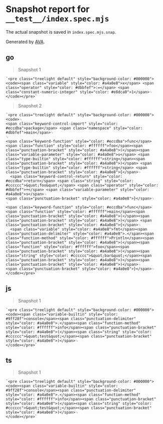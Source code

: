 # Snapshot report for `__test__/index.spec.mjs`

The actual snapshot is saved in `index.spec.mjs.snap`.

Generated by [AVA](https://avajs.dev).

## go

> Snapshot 1

    `<pre class="treelight default" style="background-color: #000000"><code><span class="variable" style="color: #a4a0e8">x</span> <span class="operator" style="color: #dbbfef">:=</span> <span class="constant-numeric-integer" style="color: #e8dca0">1</span>␊
    </code></pre>`

> Snapshot 2

    `<pre class="treelight default" style="background-color: #000000"><code>␊
    <span class="keyword-control-import" style="color: #eccdba">package</span> <span class="namespace" style="color: #dbbfef">main</span>␊
    ␊
    <span class="keyword-function" style="color: #eccdba">func</span> <span class="function" style="color: #ffffff">foo</span><span class="punctuation-bracket" style="color: #a4a0e8">(</span><span class="variable-parameter" style="color: #a4a0e8">s</span> <span class="type-builtin" style="color: #ffffff">string</span><span class="punctuation-bracket" style="color: #a4a0e8">)</span> <span class="type-builtin" style="color: #ffffff">string</span> <span class="punctuation-bracket" style="color: #a4a0e8">{</span>␊
      <span class="keyword-control-return" style="color: #eccdba">return</span> <span class="string" style="color: #cccccc">&quot;foo&quot;</span> <span class="operator" style="color: #dbbfef">+</span> <span class="variable-parameter" style="color: #a4a0e8">s</span>␊
    <span class="punctuation-bracket" style="color: #a4a0e8">}</span>␊
    ␊
    <span class="keyword-function" style="color: #eccdba">func</span> <span class="function" style="color: #ffffff">main</span><span class="punctuation-bracket" style="color: #a4a0e8">(</span><span class="punctuation-bracket" style="color: #a4a0e8">)</span> <span class="punctuation-bracket" style="color: #a4a0e8">{</span>␊
      <span class="variable" style="color: #a4a0e8">fmt</span><span class="punctuation-delimiter" style="color: #a4a0e8">.</span><span class="function-method" style="color: #ffffff">Println</span><span class="punctuation-bracket" style="color: #a4a0e8">(</span><span class="function" style="color: #ffffff">foo</span><span class="punctuation-bracket" style="color: #a4a0e8">(</span><span class="string" style="color: #cccccc">&quot;bar&quot;</span><span class="punctuation-bracket" style="color: #a4a0e8">)</span><span class="punctuation-bracket" style="color: #a4a0e8">)</span>␊
    <span class="punctuation-bracket" style="color: #a4a0e8">}</span>␊
    </code></pre>`

## js

> Snapshot 1

    `<pre class="treelight default" style="background-color: #000000"><code><span class="variable-builtin" style="color: #9ff28f">console</span><span class="punctuation-delimiter" style="color: #a4a0e8">.</span><span class="function-method" style="color: #ffffff">info</span><span class="punctuation-bracket" style="color: #a4a0e8">(</span><span class="string" style="color: #cccccc">&quot;test&quot;</span><span class="punctuation-bracket" style="color: #a4a0e8">)</span>␊
    </code></pre>`

## ts

> Snapshot 1

    `<pre class="treelight default" style="background-color: #000000"><code><span class="variable-builtin" style="color: #9ff28f">console</span><span class="punctuation-delimiter" style="color: #a4a0e8">.</span><span class="function-method" style="color: #ffffff">info</span><span class="punctuation-bracket" style="color: #a4a0e8">(</span><span class="string" style="color: #cccccc">&quot;test&quot;</span><span class="punctuation-bracket" style="color: #a4a0e8">)</span>␊
    </code></pre>`
